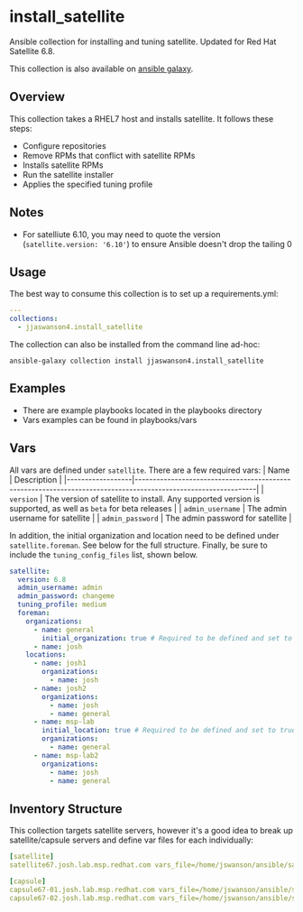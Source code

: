 # install_satellite

Ansible collection for installing and tuning satellite. Updated for Red Hat Satellite 6.8.

This collection is also available on [ansible galaxy](https://galaxy.ansible.com/jjaswanson4/install_satellite).

## Overview
This collection takes a RHEL7 host and installs satellite. It follows these steps:
- Configure repositories
- Remove RPMs that conflict with satellite RPMs
- Installs satellite RPMs
- Run the satellite installer
- Applies the specified tuning profile

## Notes
- For satelliute 6.10, you may need to quote the version (`satellite.version: '6.10'`) to ensure Ansible doesn't drop the tailing 0

## Usage
The best way to consume this collection is to set up a requirements.yml:
```yaml
---
collections:
  - jjaswanson4.install_satellite
```
The collection can also be installed from the command line ad-hoc:
```
ansible-galaxy collection install jjaswanson4.install_satellite
```

## Examples
- There are example playbooks located in the playbooks directory
- Vars examples can be found in playbooks/vars

## Vars
All vars are defined under `satellite`. There are a few required vars:
| Name             | Description                                                                                                   |
|------------------|---------------------------------------------------------------------------------------------------------------|
| `version`        | The version of satellite to install. Any supported version is supported, as well as `beta` for beta releases  |
| `admin_username` | The admin username for satellite                                                                              |
| `admin_password` | The admin password for satellite                                                                              |

In addition, the initial organization and location need to be defined under `satellite.foreman`. See below for the full structure.
Finally, be sure to include the `tuning_config_files` list, shown below.

```yaml
satellite:
  version: 6.8
  admin_username: admin
  admin_password: changeme
  tuning_profile: medium
  foreman:
    organizations:
      - name: general
        initial_organization: true # Required to be defined and set to true
      - name: josh
    locations:
      - name: josh1
        organizations:
          - name: josh
      - name: josh2
        organizations:
          - name: josh
          - name: general
      - name: msp-lab
        initial_location: true # Required to be defined and set to true
        organizations:
          - name: general
      - name: msp-lab2
        organizations:
          - name: josh
          - name: general
```

## Inventory Structure
This collection targets satellite servers, however it's a good idea to break up satellite/capsule servers and define var files for each individually:
```yaml
[satellite]
satellite67.josh.lab.msp.redhat.com vars_file=/home/jswanson/ansible/satellite6.7-collections/satellite67.josh.lab.msp.redhat.com.vars.yml ansible_user=root

[capsule]
capsule67-01.josh.lab.msp.redhat.com vars_file=/home/jswanson/ansible/satellite6.7-collections/capsule67-01.josh.lab.msp.redhat.com.vars.yml ansible_user=root
capsule67-02.josh.lab.msp.redhat.com vars_file=/home/jswanson/ansible/satellite6.7-collections/capsule67-02.josh.lab.msp.redhat.com.vars.yml ansible_user=root
```
